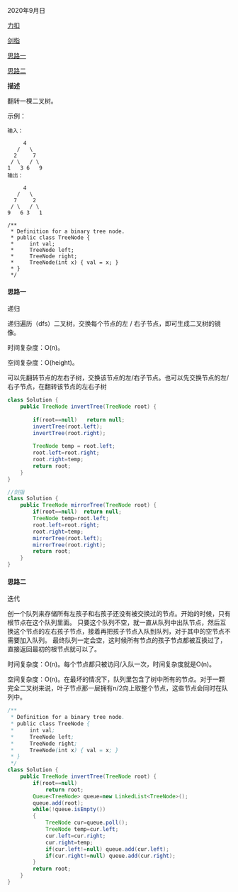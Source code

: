 2020年9月日

[力扣](https://leetcode-cn.com/problems/invert-binary-tree/solution/fan-zhuan-er-cha-shu-by-leetcode/)

[剑指](https://leetcode-cn.com/problems/er-cha-shu-de-jing-xiang-lcof/)

[思路一](#思路一)

[思路二](#思路二)

**描述**

翻转一棵二叉树。

示例：
```
输入：

     4
   /   \
  2     7
 / \   / \
1   3 6   9
输出：

     4
   /   \
  7     2
 / \   / \
9   6 3   1
```
```
/**
 * Definition for a binary tree node.
 * public class TreeNode {
 *     int val;
 *     TreeNode left;
 *     TreeNode right;
 *     TreeNode(int x) { val = x; }
 * }
 */
```

#### 思路一

递归

递归遍历（dfs）二叉树，交换每个节点的左 / 右子节点，即可生成二叉树的镜像。

时间复杂度：O(n)。

空间复杂度：O(height)。

可以先翻转节点的左右子树，交换该节点的左/右子节点。也可以先交换节点的左/右子节点，在翻转该节点的左右子树
```java
class Solution {
    public TreeNode invertTree(TreeNode root) {
    
        if(root==null)   return null;
        invertTree(root.left);
        invertTree(root.right);
        
        TreeNode temp = root.left;
        root.left=root.right;
        root.right=temp;
        return root;
    }
}
```
```java
//剑指
class Solution {
    public TreeNode mirrorTree(TreeNode root) {
        if(root==null)  return null;
        TreeNode temp=root.left;
        root.left=root.right;
        root.right=temp;
        mirrorTree(root.left);
        mirrorTree(root.right);
        return root;
    }
}
```

#### 思路二

迭代

创一个队列来存储所有左孩子和右孩子还没有被交换过的节点。开始的时候，只有根节点在这个队列里面。
只要这个队列不空，就一直从队列中出队节点，然后互换这个节点的左右孩子节点，接着再把孩子节点入队到队列，对于其中的空节点不需要加入队列。
最终队列一定会空，这时候所有节点的孩子节点都被互换过了，直接返回最初的根节点就可以了。

时间复杂度：O(n)。每个节点都只被访问/入队一次，时间复杂度就是O(n)。

空间复杂度：O(n)。在最坏的情况下，队列里包含了树中所有的节点。对于一颗完全二叉树来说，叶子节点那一层拥有n/2向上取整个节点，这些节点会同时在队列中。
```java
/**
 * Definition for a binary tree node.
 * public class TreeNode {
 *     int val;
 *     TreeNode left;
 *     TreeNode right;
 *     TreeNode(int x) { val = x; }
 * }
 */
class Solution {
    public TreeNode invertTree(TreeNode root) {
        if(root==null)
            return root;
        Queue<TreeNode> queue=new LinkedList<TreeNode>();
        queue.add(root);
        while(!queue.isEmpty())
        {
            TreeNode cur=queue.poll();
            TreeNode temp=cur.left;
            cur.left=cur.right;
            cur.right=temp;
            if(cur.left!=null) queue.add(cur.left);
            if(cur.right!=null) queue.add(cur.right);
        }
        return root;
    }
}
```
